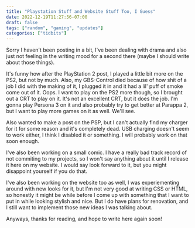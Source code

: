 ```yaml
---
title: "Playstation Stuff and Website Stuff Too, I Guess"
date: 2022-12-19T11:27:56-07:00
draft: false
tags: ["random", "gaming", "updates"]
categories: ["tidbits"]
---
```


Sorry I haven't been posting in a bit, I've been dealing with drama and also just not feeling in the writing mood for a second there (maybe I should write about those things).     

It's funny how after the PlayStation 2 post, I played a little bit more on the PS2, but not by much. Also, my GBS-Control died because of how shit of a job I did with the making of it, I plugged it in and it had a lil' puff of smoke come out of it. Oops. I want to play on the PS2 more though, so I brought out a CRT to play on it. It's not an excellent CRT, but it does the job. I'm gonna play Persona 3 on it and also probably try to get better at Parappa 2, but I want to play more games on it as well. We'll see.        

Also wanted to make a post on the PSP, but I can't actually find my charger for it for some reason and it's completely dead. USB charging doesn't seem to work either, I think I disabled it or something. I will probably work on that soon enough.        

I've also been working on a small comic. I have a really bad track record of not commiting to my projects, so I won't say anything about it until I release it here on my website. I would say look forward to it, but you might disappoint yourself if you do that.        

I've also been working on the website too as well, I was experiementing around with new looks for it, but I'm not very good at writing CSS or HTML, so honestly it might be while before I come up with something that I want to put in while looking stylish and nice. But I do have plans for renovation, and I still want to implement those new ideas I was talking about.      

Anyways, thanks for reading, and hope to write here again soon!